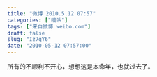 ```yaml
---
title: "微博 2010.5.12 07:57"
categories: ["嘀咕"]
tags: ["来自微博 weibo.com"]
draft: false
slug: "Iz7qY6"
date: "2010-05-12 07:57:00"
---
```


<p>所有的不顺利不开心，想想这是本命年，也就过去了。 ​​​​</p>
